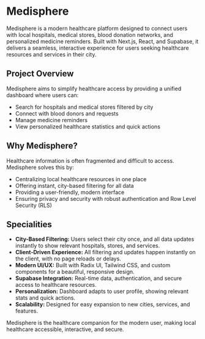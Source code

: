# Medisphere

Medisphere is a modern healthcare platform designed to connect users with local hospitals, medical stores, blood donation networks, and personalized medicine reminders. Built with Next.js, React, and Supabase, it delivers a seamless, interactive experience for users seeking healthcare resources and services in their city.

## Project Overview
Medisphere aims to simplify healthcare access by providing a unified dashboard where users can:
- Search for hospitals and medical stores filtered by city
- Connect with blood donors and requests
- Manage medicine reminders
- View personalized healthcare statistics and quick actions

## Why Medisphere?
Healthcare information is often fragmented and difficult to access. Medisphere solves this by:
- Centralizing local healthcare resources in one place
- Offering instant, city-based filtering for all data
- Providing a user-friendly, modern interface
- Ensuring privacy and security with robust authentication and Row Level Security (RLS)

## Specialities
- **City-Based Filtering:** Users select their city once, and all data updates instantly to show relevant hospitals, stores, and services.
- **Client-Driven Experience:** All filtering and updates happen instantly on the client, with no page reloads or delays.
- **Modern UI/UX:** Built with Radix UI, Tailwind CSS, and custom components for a beautiful, responsive design.
- **Supabase Integration:** Real-time data, authentication, and secure access to healthcare resources.
- **Personalization:** Dashboard adapts to user profile, showing relevant stats and quick actions.
- **Scalability:** Designed for easy expansion to new cities, services, and features.

Medisphere is the healthcare companion for the modern user, making local healthcare accessible, interactive, and secure.